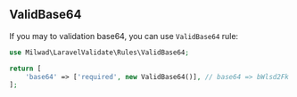 ## ValidBase64

If you may to validation base64, you can use `ValidBase64` rule:

```php
use Milwad\LaravelValidate\Rules\ValidBase64;

return [
    'base64' => ['required', new ValidBase64()], // base64 => bWlsd2Fk
];
```
